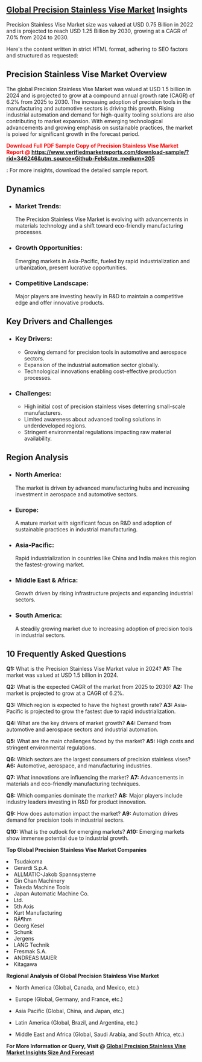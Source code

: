 <h2><a href="https://www.verifiedmarketreports.com/download-sample/?rid=346246&amp;utm_source=Github&amp;utm_medium=205" target="_blank">Global Precision Stainless Vise Market</a> Insights</h2><p>Precision Stainless Vise Market size was valued at USD 0.75 Billion in 2022 and is projected to reach USD 1.25 Billion by 2030, growing at a CAGR of 7.0% from 2024 to 2030.</p><p>Here's the content written in strict HTML format, adhering to SEO factors and structured as requested: <!DOCTYPE html> <html lang="en"> <head> <meta charset="UTF-8"> <meta name="viewport" content="width=device-width, initial-scale=1.0"> <meta name="description" content="In-depth insights into the Precision Stainless Vise Market size, dynamics, key drivers and challenges, and regional analysis."> <title>Precision Stainless Vise Market Overview</title> </head> <body> <h2>Precision Stainless Vise Market Overview</h2> <p>The global Precision Stainless Vise Market was valued at USD 1.5 billion in 2024 and is projected to grow at a compound annual growth rate (CAGR) of 6.2% from 2025 to 2030. The increasing adoption of precision tools in the manufacturing and automotive sectors is driving this growth. Rising industrial automation and demand for high-quality tooling solutions are also contributing to market expansion. With emerging technological advancements and growing emphasis on sustainable practices, the market is poised for significant growth in the forecast period.</p> <p><strong><p><span class=""><span style="color: #ff0000;"><strong>Download Full PDF Sample Copy of Precision Stainless Vise Market Report</strong> @ </span><a href="https://www.verifiedmarketreports.com/download-sample/?rid=346246&amp;utm_source=Github-Feb&amp;utm_medium=205" target="_blank">https://www.verifiedmarketreports.com/download-sample/?rid=346246&amp;utm_source=Github-Feb&amp;utm_medium=205</a></span></p>:</strong> For more insights, download the detailed sample report.</p> <h2>Dynamics</h2> <ul> <li><h3>Market Trends:</h3> The Precision Stainless Vise Market is evolving with advancements in materials technology and a shift toward eco-friendly manufacturing processes.</li> <li><h3>Growth Opportunities:</h3> Emerging markets in Asia-Pacific, fueled by rapid industrialization and urbanization, present lucrative opportunities.</li> <li><h3>Competitive Landscape:</h3> Major players are investing heavily in R&D to maintain a competitive edge and offer innovative products.</li> </ul> <h2>Key Drivers and Challenges</h2> <ul> <li><h3>Key Drivers:</h3> <ul> <li>Growing demand for precision tools in automotive and aerospace sectors.</li> <li>Expansion of the industrial automation sector globally.</li> <li>Technological innovations enabling cost-effective production processes.</li> </ul> </li> <li><h3>Challenges:</h3> <ul> <li>High initial cost of precision stainless vises deterring small-scale manufacturers.</li> <li>Limited awareness about advanced tooling solutions in underdeveloped regions.</li> <li>Stringent environmental regulations impacting raw material availability.</li> </ul> </li> </ul> <h2>Region Analysis</h2> <ul> <li><h3>North America:</h3> The market is driven by advanced manufacturing hubs and increasing investment in aerospace and automotive sectors.</li> <li><h3>Europe:</h3> A mature market with significant focus on R&D and adoption of sustainable practices in industrial manufacturing.</li> <li><h3>Asia-Pacific:</h3> Rapid industrialization in countries like China and India makes this region the fastest-growing market.</li> <li><h3>Middle East & Africa:</h3> Growth driven by rising infrastructure projects and expanding industrial sectors.</li> <li><h3>South America:</h3> A steadily growing market due to increasing adoption of precision tools in industrial sectors.</li> </ul> <h2>10 Frequently Asked Questions</h2> <p><strong>Q1:</strong> What is the Precision Stainless Vise Market value in 2024? <strong>A1:</strong> The market was valued at USD 1.5 billion in 2024.</p> <p><strong>Q2:</strong> What is the expected CAGR of the market from 2025 to 2030? <strong>A2:</strong> The market is projected to grow at a CAGR of 6.2%.</p> <p><strong>Q3:</strong> Which region is expected to have the highest growth rate? <strong>A3:</strong> Asia-Pacific is projected to grow the fastest due to rapid industrialization.</p> <p><strong>Q4:</strong> What are the key drivers of market growth? <strong>A4:</strong> Demand from automotive and aerospace sectors and industrial automation.</p> <p><strong>Q5:</strong> What are the main challenges faced by the market? <strong>A5:</strong> High costs and stringent environmental regulations.</p> <p><strong>Q6:</strong> Which sectors are the largest consumers of precision stainless vises? <strong>A6:</strong> Automotive, aerospace, and manufacturing industries.</p> <p><strong>Q7:</strong> What innovations are influencing the market? <strong>A7:</strong> Advancements in materials and eco-friendly manufacturing techniques.</p> <p><strong>Q8:</strong> Which companies dominate the market? <strong>A8:</strong> Major players include industry leaders investing in R&D for product innovation.</p> <p><strong>Q9:</strong> How does automation impact the market? <strong>A9:</strong> Automation drives demand for precision tools in industrial sectors.</p> <p><strong>Q10:</strong> What is the outlook for emerging markets? <strong>A10:</strong> Emerging markets show immense potential due to industrial growth.</p> </body> </html> </p><p><strong>Top Global Precision Stainless Vise Market Companies</strong></p><div data-test-id=""><p><li>Tsudakoma</li><li> Gerardi S.p.A.</li><li> ALLMATIC-Jakob Spannsysteme</li><li> Gin Chan Machinery</li><li> Takeda Machine Tools</li><li> Japan Automatic Machine Co.</li><li> Ltd.</li><li> 5th Axis</li><li> Kurt Manufacturing</li><li> RÃ¶hm</li><li> Georg Kesel</li><li> Schunk</li><li> Jergens</li><li> LANG Technik</li><li> Fresmak S.A.</li><li> ANDREAS MAIER</li><li> Kitagawa</li></p><div><strong>Regional Analysis of&nbsp;Global Precision Stainless Vise Market</strong></div><ul><li dir="ltr"><p dir="ltr">North America&nbsp;(Global, Canada, and Mexico, etc.)</p></li><li dir="ltr"><p dir="ltr">Europe (Global, Germany, and France, etc.)</p></li><li dir="ltr"><p dir="ltr">Asia Pacific&nbsp;(Global, China, and Japan, etc.)</p></li><li dir="ltr"><p dir="ltr">Latin America&nbsp;(Global, Brazil, and Argentina, etc.)</p></li><li dir="ltr">Middle East and Africa&nbsp;(Global, Saudi Arabia, and South Africa, etc.)</li></ul><p><strong>For More Information or Query, Visit @&nbsp;</strong><strong><a href="https://www.verifiedmarketreports.com/product/precision-stainless-vise-market/?utm_source=Github&amp;utm_medium=205" target="_blank">Global Precision Stainless Vise Market Insights Size And Forecast</a></strong></p></div>
